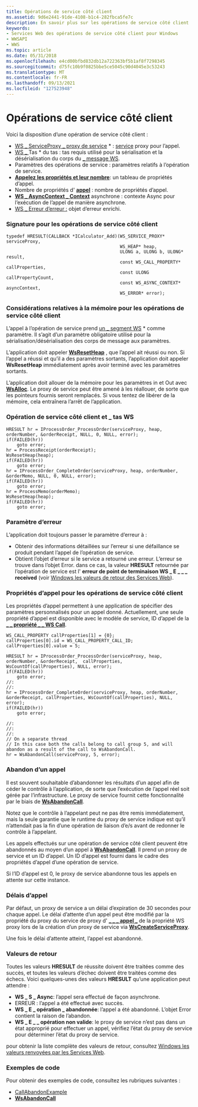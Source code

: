 ```yaml
---
title: Opérations de service côté client
ms.assetid: 9d6e2441-91de-4108-b1c4-282fbca5fe7c
description: En savoir plus sur les opérations de service côté client
keywords:
- Services Web des opérations de service côté client pour Windows
- WWSAPI
- WWS
ms.topic: article
ms.date: 05/31/2018
ms.openlocfilehash: e4cd00bfbd832db12a722363bf5b1af8f7298345
ms.sourcegitcommit: d75fc10b9f0825bbe5ce5045c90d4045e3c53243
ms.translationtype: MT
ms.contentlocale: fr-FR
ms.lasthandoff: 09/13/2021
ms.locfileid: "127523948"
---
```

# <a name="client-side-service-operations"></a>Opérations de service côté client

Voici la disposition d’une opération de service côté client :

-   [WS \_ ServiceProxy \_ proxy de service](ws-service-proxy.md) \* : [service](service-proxy.md) proxy pour l’appel.
-   [WS \_ ](ws-heap.md)Tas \* du tas : tas requis utilisé pour la sérialisation et la désérialisation du corps du [ \_ message WS](ws-message.md).
-   Paramètres des opérations de service : paramètres relatifs à l’opération de service.
-   [**Appelez les propriétés et leur nombre**](/windows/desktop/api/WebServices/ns-webservices-ws_call_property): un tableau de propriétés d’appel.
-   Nombre de propriétés d' [**appel**](/windows/desktop/api/WebServices/ns-webservices-ws_call_property) : nombre de propriétés d’appel.
-   [**WS \_ AsyncContext \_ Context**](/windows/desktop/api/WebServices/ns-webservices-ws_async_context) asynchrone : contexte Async pour l’exécution de l’appel de manière asynchrone.
-   [WS \_ Erreur d’erreur :](ws-error.md) objet d’erreur enrichi.


### <a name="signature-for-client-side-service-operations"></a>Signature pour les opérations de service côté client

``` syntax
typedef HRESULT(CALLBACK *ICalculator_Add)(WS_SERVICE_PROXY* serviceProxy, 
                                           WS_HEAP* heap, 
                                           ULONG a, ULONG b, ULONG* result, 
                                           const WS_CALL_PROPERTY* callProperties, 
                                           const ULONG callPropertyCount, 
                                           const WS_ASYNC_CONTEXT* asyncContext, 
                                           WS_ERROR* error);
```

### <a name="memory-considerations-for-client-side-service-operations"></a>Considérations relatives à la mémoire pour les opérations de service côté client

L’appel à l’opération de service prend [un \_ segment WS](ws-heap.md) \* comme paramètre. Il s’agit d’un paramètre obligatoire utilisé pour la sérialisation/désérialisation des corps de message aux paramètres.

L’application doit appeler [**WsResetHeap**](/windows/desktop/api/WebServices/nf-webservices-wsresetheap) , que l’appel ait réussi ou non. Si l’appel a réussi et qu’il a des paramètres sortants, l’application doit appeler **WsResetHeap** immédiatement après avoir terminé avec les paramètres sortants.

L’application doit allouer de la mémoire pour les paramètres in et Out avec [**WsAlloc**](/windows/desktop/api/WebServices/nf-webservices-wsalloc). Le proxy de service peut être amené à les réallouer, de sorte que les pointeurs fournis seront remplacés. Si vous tentez de libérer de la mémoire, cela entraînera l’arrêt de l’application.

### <a name="client-side-service-operation-and-ws_heap"></a>Opération de service côté client et \_ tas WS

``` syntax
HRESULT hr = IProcessOrder_ProcessOrder(serviceProxy, heap, orderNumber, &orderReceipt, NULL, 0, NULL, error);
if(FAILED(hr))
    goto error;
hr = ProcessReceipt(orderReceipt);
WsResetHeap(heap);
if(FAILED(hr))
    goto error;
hr = IProcessOrder_CompleteOrder(serviceProxy, heap, orderNumber, &orderMemo, NULL, 0, NULL, error);
if(FAILED(hr))
    goto error;
hr = ProcessMemo(orderMemo);
WsResetHeap(heap);
if(FAILED(hr))
    goto error;
```

### <a name="error-parameter"></a>Paramètre d’erreur

L’application doit toujours passer le paramètre d’erreur à :

-   Obtenir des informations détaillées sur l’erreur si une défaillance se produit pendant l’appel de l’opération de service.
-   Obtient l’objet d’erreur si le service a retourné une erreur. L’erreur se trouve dans l’objet Error. dans ce cas, la valeur **HRESULT** retournée par l’opération de service est l' **erreur de point de terminaison WS \_ E \_ \_ \_ received** (voir [Windows les valeurs de retour des Services Web](windows-web-services-return-values.md)).

### <a name="call-properties-for-client-side-service-operations"></a>Propriétés d’appel pour les opérations de service côté client

Les propriétés d’appel permettent à une application de spécifier des paramètres personnalisés pour un appel donné. Actuellement, une seule propriété d’appel est disponible avec le modèle de service, ID d’appel de la [**\_ \_ propriété \_ \_ WS Call**](/windows/desktop/api/WebServices/ne-webservices-ws_call_property_id).

``` syntax
WS_CALL_PROPERTY callProperties[1] = {0};
callProperties[0].id = WS_CALL_PROPERTY_CALL_ID;
callProperties[0].value = 5;

HRESULT hr = IProcessOrder_ProcessOrder(serviceProxy, heap, orderNumber, &orderReceipt,  callProperties, WsCountOf(callProperties), NULL, error);
if(FAILED(hr))
    goto error;
//:
//:
hr = IProcessOrder_CompleteOrder(serviceProxy, heap, orderNumber, &orderReceipt, callProperties, WsCountOf(callProperties), NULL, error);
if(FAILED(hr))
    goto error;

//:
//:
//:
// On a separate thread 
// In this case both the calls belong to call group 5, and will abandon as a result of the call to WsAbandonCall. 
hr = WsAbandonCall(serviceProxy, 5, error);
```

### <a name="abandoning-a-call"></a>Abandon d’un appel

Il est souvent souhaitable d’abandonner les résultats d’un appel afin de céder le contrôle à l’application, de sorte que l’exécution de l’appel réel soit gérée par l’infrastructure. Le proxy de service fournit cette fonctionnalité par le biais de [**WsAbandonCall**](/windows/desktop/api/WebServices/nf-webservices-wsabandoncall).

Notez que le contrôle à l’appelant peut ne pas être remis immédiatement, mais la seule garantie que le runtime du proxy de service indique est qu’il n’attendait pas la fin d’une opération de liaison d’e/s avant de redonner le contrôle à l’appelant.

Les appels effectués sur une opération de service côté client peuvent être abandonnés au moyen d’un appel à [**WsAbandonCall**](/windows/desktop/api/WebServices/nf-webservices-wsabandoncall). Il prend un proxy de service et un ID d’appel. Un ID d’appel est fourni dans le cadre des propriétés d’appel d’une opération de service.

Si l’ID d’appel est 0, le proxy de service abandonne tous les appels en attente sur cette instance.

### <a name="call-timeouts"></a>Délais d’appel

Par défaut, un proxy de service a un délai d’expiration de 30 secondes pour chaque appel. Le délai d’attente d’un appel peut être modifié par la propriété du proxy du service de proxy d' [**\_ \_ \_ appel \_**](/windows/desktop/api/WebServices/ne-webservices-ws_proxy_property_id) de la propriété WS proxy lors de la création d’un proxy de service via [**WsCreateServiceProxy**](/windows/desktop/api/WebServices/nf-webservices-wscreateserviceproxy).

Une fois le délai d’attente atteint, l’appel est abandonné.

### <a name="return-values"></a>Valeurs de retour

Toutes les valeurs **HRESULT** de réussite doivent être traitées comme des succès, et toutes les valeurs d’échec doivent être traitées comme des échecs. Voici quelques-unes des valeurs **HRESULT** qu’une application peut attendre :

-   **WS \_ S \_ Async**: l’appel sera effectué de façon asynchrone.
-   ERREUR : l’appel a été effectué avec succès.
-   **WS \_ E \_ opération \_ abandonnée**: l’appel a été abandonné. L’objet Error contient la raison de l’abandon.
-   **WS \_ E \_ \_ opération non valide**: le proxy de service n’est pas dans un état approprié pour effectuer un appel, vérifiez l’état du proxy de service pour déterminer l’état du proxy de service.

pour obtenir la liste complète des valeurs de retour, consultez [Windows les valeurs renvoyées par les Services Web](windows-web-services-return-values.md).

### <a name="code-examples"></a>Exemples de code

Pour obtenir des exemples de code, consultez les rubriques suivantes :

-   [CallAbandonExample](callabandonexample.md)
-   [**WsAbandonCall**](/windows/desktop/api/WebServices/nf-webservices-wsabandoncall)

 

 




